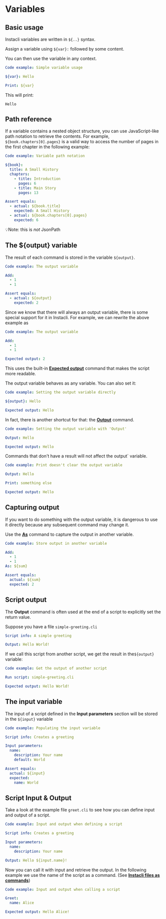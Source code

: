 # Variables

## Basic usage

Instacli variables are written in `${..}` syntax.

Assign a variable using `${var}:` followed by some content.

You can then use the variable in any context.

```yaml instacli
Code example: Simple variable usage

${var}: Hello

Print: ${var}
```

This will print:

```script output
Hello
```

<!-- TODO add support for 'script output' in tests -->

## Path reference

If a variable contains a nested object structure, you can use JavaScript-like path notation to retrieve the contents.
For example, `${book.chapters[0].pages}` is a valid way to access the number of pages in the first chapter in the
following example:

```yaml instacli
Code example: Variable path notation

${book}:
  title: A Small History
  chapters:
    - title: Introduction
      pages: 6
    - title: Main Story
      pages: 13

Assert equals:
  - actual: ${book.title}
    expected: A Small History
  - actual: ${book.chapters[0].pages}
    expected: 6
```

💡Note: this is _not_ JsonPath

## The ${output} variable

The result of each command is stored in the variable `${output}`.

```yaml instacli
Code example: The output variable

Add:
  - 1
  - 1

Assert equals:
  - actual: ${output}
    expected: 2
```

Since we know that there will always an output variable, there is some special support for it in Instacli. For example,
we can rewrite the above example as

```yaml instacli
Code example: The output variable

Add:
  - 1
  - 1

Expected output: 2
```

This uses the built-in **[Expected output](../commands/instacli/testing/Expected%20output.spec.md)** command that makes
the script more readable.

The output variable behaves as any variable. You can also set it:

```yaml instacli
Code example: Setting the output variable directly

${output}: Hello

Expected output: Hello
```

In fact, there is another shortcut for that: the **[Output](../commands/instacli/variables/Output.spec.md)** command.

```yaml instacli
Code example: Setting the output variable with 'Output'

Output: Hello

Expected output: Hello
```

Commands that don't have a result will not affect the output` variable.

```yaml instacli
Code example: Print doesn't clear the output variable

Output: Hello

Print: something else

Expected output: Hello
```

## Capturing output

If you want to do something with the output variable, it is dangerous to use it directly because any subsequent command
may change it.

Use the **[As](../commands/instacli/variables/As.spec.md)** command to capture the output in another variable.

```yaml instacli
Code example: Store output in another variable

Add:
  - 1
  - 1
As: ${sum}

Assert equals:
  actual: ${sum}
  expected: 2
```

## Script output

The **Output** command is often used at the end of a script to explicitly set the return value.

Suppose you have a file `simple-greeting.cli`

```yaml file=simple-greeting.cli
Script info: A simple greeting

Output: Hello World!
```

If we call this script from another script, we get the result in the`${output}` variable:

```yaml instacli
Code example: Get the output of another script

Run script: simple-greeting.cli

Expected output: Hello World!
```

## The input variable

The input of a script defined in the **Input parameters** section will be stored in the `${input}` variable

```yaml instacli
Code example: Populating the input variable

Script info: Creates a greeting

Input parameters:
  name:
    description: Your name
    default: World

Assert equals:
  actual: ${input}
  expected:
    name: World
```

## Script Input & Output

Take a look at the example file `greet.cli` to see how you can define input and output of a script.

```yaml file=greet.cli
Code example: Input and output when defining a script

Script info: Creates a greeting

Input parameters:
  name:
    description: Your name

Output: Hello ${input.name}!
```

Now you can call it with input and retrieve the output. In the following example we use the name of the script as a
command. (See **[Instacli files as commands](../commands/instacli/files/Instacli%20files%20as%20commands.spec.md)**)

```yaml instacli
Code example: Input and output when calling a script

Greet:
  name: Alice

Expected output: Hello Alice!
```